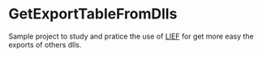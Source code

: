 # GetExportTableFromDlls

Sample project to study and pratice the use of <a href=" https://lief.s3-website.fr-par.scw.cloud/latest/sdk/">LIEF</a> for get more easy the exports of others dlls.
